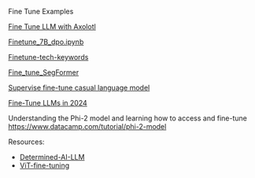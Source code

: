 Fine Tune Examples

[Fine Tune LLM with Axolotl](https://github.com/andysingal/llm-course/blob/main/llama_finetune/Fine_tune_LLMs_with_Axolotl.ipynb)

[Finetune_7B_dpo.ipynb](https://github.com/andysingal/llm-course/blob/main/llama_finetune/Finetune_7B_dpo.ipynb)

[Finetune-tech-keywords](https://github.com/andysingal/llm-course/blob/main/llama_finetune/finetune_tech_keywords.ipynb)

[Fine_tune_SegFormer](https://github.com/andysingal/llm-course/blob/main/llama_finetune/Fine_tune_SegFormer_on_custom_dataset.ipynb)

[Supervise fine-tune casual language model](https://www.kaggle.com/code/aisuko/supervise-fine-tune-casual-language-model)

[Fine-Tune LLMs in 2024](https://www.determined.ai/blog/llm-finetuning)

Understanding the Phi-2 model and learning how to access and fine-tune https://www.datacamp.com/tutorial/phi-2-model 



Resources:
- [Determined-AI-LLM](https://www.determined.ai/blog/llm-finetuning)
- [ViT-fine-tuning](https://github.com/olonok69/LLM_Notebooks/blob/main/image/Image_classification_NSWF_full_training.ipynb)
